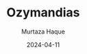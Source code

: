 ---
author: Murtaza Haque
title: Ozymandias
description: Based on the famous poem by Percy Shelley.
date: 2024-04-11
draft: false
image: OzymandiasMitryAnderson.jpg
tracks:
-   title: Ozymandias
    description: Original painting is by Mitry Anderson. The style of the artwork feels like a perfect match to what my track expresses, hence why I chose this image for the job. 
    musictrack: Ozymandias.mp3
    image: OzymandiasMitryAnderson.jpg
---